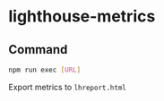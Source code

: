 # lighthouse-metrics

## Command

```bash
npm run exec [URL]
```

Export metrics to `lhreport.html`
